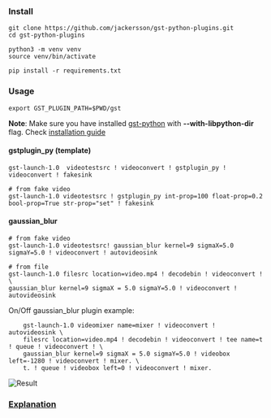 ### Install

    git clone https://github.com/jackersson/gst-python-plugins.git
    cd gst-python-plugins

    python3 -m venv venv
    source venv/bin/activate

    pip install -r requirements.txt

### Usage

    export GST_PLUGIN_PATH=$PWD/gst

**Note**: Make sure you have installed [gst-python](https://github.com/GStreamer/gst-python) with **--with-libpython-dir** flag. Check [installation guide](http://lifestyletransfer.com/how-to-install-gstreamer-from-sources-on-ubuntu/)

#### gstplugin_py (template)

    gst-launch-1.0  videotestsrc ! videoconvert ! gstplugin_py ! videoconvert ! fakesink

    # from fake video
    gst-launch-1.0 videotestsrc ! gstplugin_py int-prop=100 float-prop=0.2 bool-prop=True str-prop="set" ! fakesink

#### gaussian_blur

    # from fake video
    gst-launch-1.0 videotestsrc! gaussian_blur kernel=9 sigmaX=5.0 sigmaY=5.0 ! videoconvert ! autovideosink

    # from file
    gst-launch-1.0 filesrc location=video.mp4 ! decodebin ! videoconvert ! \
    gaussian_blur kernel=9 sigmaX = 5.0 sigmaY=5.0 ! videoconvert ! autovideosink

On/Off gaussian_blur plugin example:

        gst-launch-1.0 videomixer name=mixer ! videoconvert ! autovideosink \
        filesrc location=video.mp4 ! decodebin ! videoconvert ! tee name=t ! queue ! videoconvert ! \
        gaussian_blur kernel=9 sigmaX = 5.0 sigmaY=5.0 ! videobox left=-1280 ! videoconvert ! mixer. \
        t. ! queue ! videobox left=0 ! videoconvert ! mixer.

![Result](https://github.com/jackersson/gst-python-plugins/blob/master/images/gaussian_blur.png)

### [Explanation](http://lifestyletransfer.com/)
